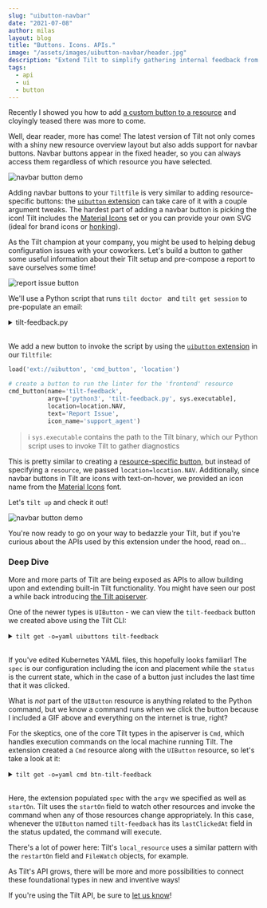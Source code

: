 ```yaml
---
slug: "uibutton-navbar"
date: "2021-07-08"
author: milas
layout: blog
title: "Buttons. Icons. APIs."
image: "/assets/images/uibutton-navbar/header.jpg"
description: "Extend Tilt to simplify gathering internal feedback from your team"
tags:
  - api
  - ui
  - button
---
```


Recently I showed you how to add [a custom button to a resource][uibutton-intro-blog] and cloyingly teased there was more to come.

Well, dear reader, more has come!
The latest version of Tilt not only comes with a shiny new resource overview layout but also adds support for navbar buttons.
Navbar buttons appear in the fixed header, so you can always access them regardless of which resource you have selected.

![navbar button demo](/assets/images/uibutton-navbar/example.gif)

Adding navbar buttons to your `Tiltfile` is very similar to adding resource-specific buttons: the [`uibutton` extension][uibutton-ext] can take care of it with a couple argument tweaks.
The hardest part of adding a navbar button is picking the icon!
Tilt includes the [Material Icons][material-icons] set or you can provide your own SVG (ideal for brand icons or [honking][goose-tweet]).

As the Tilt champion at your company, you might be used to helping debug configuration issues with your coworkers.
Let's build a button to gather some useful information about their Tilt setup and pre-compose a report to save ourselves some time!

![report issue button](/assets/images/uibutton-navbar/report-issue-btn.png)

We'll use a Python script that runs `tilt doctor ` and `tilt get session` to pre-populate an email:
<details>
<summary>tilt-feedback.py</summary>

{% highlight python %}
#!/usr/bin/env python3

import subprocess
import sys
import webbrowser

from urllib.parse import quote


if __name__ == "__main__":
    tilt_bin = sys.argv[1]
    doctor = subprocess.run(
        args=[tilt_bin, "doctor"],
        stdout=subprocess.PIPE,
        stderr=subprocess.STDOUT,
        text=True,
    ).stdout

    session = subprocess.run(
        args=[tilt_bin, "get", "session", "Tiltfile", "-o=yaml"],
        stdout=subprocess.PIPE,
        stderr=subprocess.STDOUT,
        text=True,
    ).stdout

    mailto = "mailto:help@example.com?subject={subject}&body={body}".format(
        subject=quote("Tilt Issue"),
        body=quote(
            "DESCRIBE YOUR ISSUE HERE\n\n--------------------\n{doctor}\n{session}".format(
                doctor=doctor, session=session
            ),
        ),
    )

    webbrowser.open(mailto)
{% endhighlight %}
</details><br/>

We add a new button to invoke the script by using the [`uibutton` extension][uibutton-ext] in our `Tiltfile`:
```python
load('ext://uibutton', 'cmd_button', 'location')

# create a button to run the linter for the 'frontend' resource
cmd_button(name='tilt-feedback',
           argv=['python3', 'tilt-feedback.py', sys.executable],
           location=location.NAV,
           text='Report Issue',
           icon_name='support_agent')
```
> ℹ️ `sys.executable` contains the path to the Tilt binary, which our Python script uses to invoke Tilt to gather diagnostics

This is pretty similar to creating a [resource-specific button][uibutton-intro-blog], but instead of specifying a `resource`, we passed `location=location.NAV`.
Additionally, since navbar buttons in Tilt are icons with text-on-hover, we provided an icon name from the [Material Icons][material-icons] font.

Let's `tilt up` and check it out!

![navbar button demo](/assets/images/uibutton-navbar/demo.gif)

You're now ready to go on your way to bedazzle your Tilt, but if you're curious about the APIs used by this extension under the hood, read on...

### Deep Dive
More and more parts of Tilt are being exposed as APIs to allow building upon and extending built-in Tilt functionality. You might have seen our post a while back introducing [the Tilt apiserver][apiserver-intro-blog].

One of the newer types is `UIButton` - we can view the `tilt-feedback` button we created above using the Tilt CLI:
<details>
<summary><code>tilt get -o=yaml uibuttons tilt-feedback</code></summary>

{% highlight yaml %}
apiVersion: tilt.dev/v1alpha1
kind: UIButton
metadata:
  creationTimestamp: "2021-07-07T21:17:24Z"
  name: tilt-feedback
  resourceVersion: "2"
  uid: ef00ec53-c949-4ab4-8174-b98b653072f3
spec:
  iconName: support_agent
  location:
    componentID: nav
    componentType: Global
  text: Report Issue
status:
  lastClickedAt: "2021-07-07T21:17:42.827000Z"
{% endhighlight %}
</details><br/>

If you've edited Kubernetes YAML files, this hopefully looks familiar!
The `spec` is our configuration including the icon and placement while the `status` is the current state, which in the case of a button just includes the last time that it was clicked.

What is _not_ part of the `UIButton` resource is anything related to the Python command, but we know a command runs when we click the button because I included a GIF above and everything on the internet is true, right?

For the skeptics, one of the core Tilt types in the apiserver is `Cmd`, which handles execution commands on the local machine running Tilt.
The extension created a `Cmd` resource along with the `UIButton` resource, so let's take a look at it:
<details>
<summary><code>tilt get -o=yaml cmd btn-tilt-feedback</code></summary>

{% highlight yaml %}
apiVersion: tilt.dev/v1alpha1
kind: Cmd
metadata:
  annotations:
    tilt.dev/log-span-id: cmd:tilt-feedback
  creationTimestamp: "2021-07-07T21:17:24Z"
  name: btn-tilt-feedback
  resourceVersion: "11"
  uid: f84a9e14-f42d-453b-b0db-1e8a115d904e
spec:
  args:
  - python3
  - tilt-feedback.py
  - /usr/local/bin/tilt
  dir: /Users/milas/demo/navbar-btn
  startOn:
    startAfter: "2021-07-07T21:17:28Z"
    uiButtons:
    - tilt-feedback
status:
  ready: true
  terminated:
    exitCode: 0
    finishedAt: "2021-07-07T21:17:43.621569Z"
    pid: 29295
    startedAt: "2021-07-07T21:17:42.834889Z"
{% endhighlight %}
</details><br/>

Here, the extension populated `spec` with the `argv` we specified as well as `startOn`.
Tilt uses the `startOn` field to watch other resources and invoke the command when any of those resources change appropriately. In this case, whenever the `UIButton` named `tilt-feedback` has its `lastClickedAt` field in the status updated, the command will execute.

There's a lot of power here: Tilt's `local_resource` uses a similar pattern with the `restartOn` field and `FileWatch` objects, for example.

As Tilt's API grows, there will be more and more possibilities to connect these foundational types in new and inventive ways!

If you're using the Tilt API, be sure to [let us know][community]!


[uibutton-intro-blog]: /2021/06/21/uibutton.html
[uibutton-ext]: https://github.com/tilt-dev/tilt-extensions/tree/master/uibutton
[material-icons]: https://fonts.google.com/icons
[goose-tweet]: https://twitter.com/tilt_dev/status/1411034612822851593
[apiserver-intro-blog]: /2021/04/30/how-many-servers.html
[community]: https://docs.tilt.dev/#community

